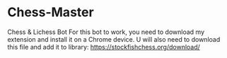 # Chess-Master
Chess &amp; Lichess Bot
For this bot to work, you need to download my extension and install it on a Chrome device. 
U will also need to download this file and add it to library: https://stockfishchess.org/download/
